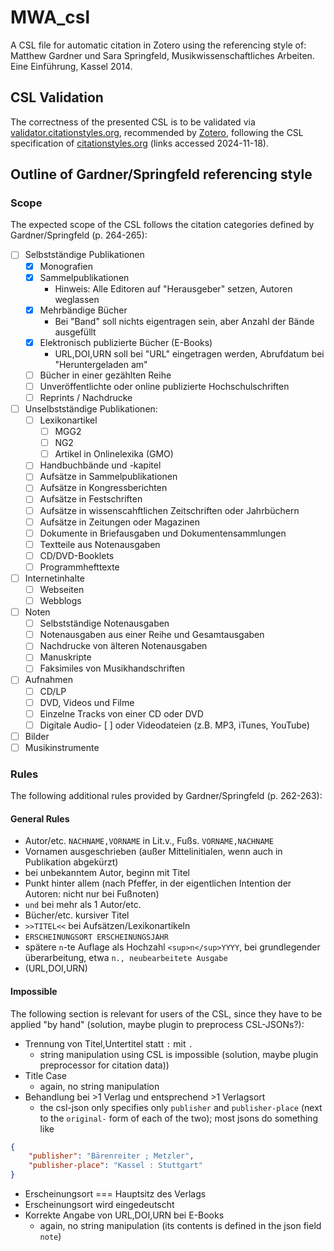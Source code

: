 # MWA_csl
A CSL file for automatic citation in Zotero using the referencing style of: Matthew Gardner und Sara Springfeld, Musikwissenschaftliches Arbeiten. Eine Einführung, Kassel 2014.

## CSL Validation
The correctness of the presented CSL is to be validated via [validator.citationstyles.org](https://validator.citationstyles.org/), recommended by [Zotero](https://www.zotero.org/support/dev/citation_styles/style_editing_step-by-step), following the CSL specification of [citationstyles.org](https://citationstyles.org/) (links accessed 2024-11-18).

## Outline of Gardner/Springfeld referencing style

### Scope
The expected scope of the CSL follows the citation categories defined by Gardner/Springfeld (p. 264-265):

- [ ] Selbstständige Publikationen
  - [x] Monografien
  - [x] Sammelpublikationen
    - Hinweis: Alle Editoren auf "Herausgeber" setzen, Autoren weglassen
  - [x] Mehrbändige Bücher
    - Bei "Band" soll nichts eigentragen sein, aber Anzahl der Bände ausgefüllt
  - [x] Elektronisch publizierte Bücher (E-Books)
    - URL,DOI,URN soll bei "URL" eingetragen werden, Abrufdatum bei "Heruntergeladen am"
  - [ ] Bücher in einer gezählten Reihe
  - [ ] Unveröffentlichte oder online publizierte Hochschulschriften
  - [ ] Reprints / Nachdrucke
- [ ] Unselbstständige Publikationen:
  - [ ] Lexikonartikel
    - [ ] MGG2
    - [ ] NG2
    - [ ] Artikel in Onlinelexika (GMO)
  - [ ] Handbuchbände und -kapitel
  - [ ] Aufsätze in Sammelpublikationen
  - [ ] Aufsätze in Kongressberichten
  - [ ] Aufsätze in Festschriften
  - [ ] Aufsätze in wissenscahftlichen Zeitschriften oder Jahrbüchern
  - [ ] Aufsätze in Zeitungen oder Magazinen
  - [ ] Dokumente in Briefausgaben und Dokumentensammlungen
  - [ ] Textteile aus Notenausgaben
  - [ ] CD/DVD-Booklets
  - [ ] Programmhefttexte
- [ ] Internetinhalte
  - [ ] Webseiten
  - [ ] Webblogs
- [ ] Noten
  - [ ] Selbstständige Notenausgaben
  - [ ] Notenausgaben aus einer Reihe und Gesamtausgaben
  - [ ] Nachdrucke von älteren Notenausgaben
  - [ ] Manuskripte
  - [ ] Faksimiles von Musikhandschriften
- [ ] Aufnahmen
  - [ ] CD/LP
  - [ ] DVD, Videos und Filme
  - [ ] Einzelne Tracks von einer CD oder DVD
  - [ ] Digitale Audio- [ ] oder Videodateien (z.B. MP3, iTunes, YouTube)
- [ ] Bilder
- [ ] Musikinstrumente

### Rules
The following additional rules provided by Gardner/Springfeld (p. 262-263):

#### General Rules
- Autor/etc. `NACHNAME,VORNAME` in Lit.v., Fußs. `VORNAME,NACHNAME`
- Vornamen ausgeschrieben (außer Mittelinitialen, wenn auch in Publikation abgekürzt)
- bei unbekanntem Autor, beginn mit Titel
- Punkt hinter allem (nach Pfeffer, in der eigentlichen Intention der Autoren: nicht nur bei Fußnoten)
- `und` bei mehr als 1 Autor/etc.
- Bücher/etc. kursiver Titel
- `>>TITEL<<` bei Aufsätzen/Lexikonartikeln
- `ERSCHEINUNGSORT ERSCHEINUNGSJAHR`
- spätere `n`-te Auflage als Hochzahl `<sup>n</sup>YYYY`, bei grundlegender überarbeitung, etwa `n., neubearbeitete Ausgabe`
- (URL,DOI,URN)

#### Impossible
The following section is relevant for users of the CSL, since they have to be applied "by hand" (solution, maybe plugin to preprocess CSL-JSONs?):

- Trennung von Titel,Untertitel statt `:` mit `.`
  - string manipulation using CSL is impossible (solution, maybe plugin preprocessor for citation data))
- Title Case
  - again, no string manipulation
- Behandlung bei >1 Verlag und entsprechend >1 Verlagsort
  - the csl-json only specifies only `publisher` and `publisher-place` (next to the `original-` form of each of the two); most jsons do something like
```json
{
    "publisher": "Bärenreiter ; Metzler",
    "publisher-place": "Kassel : Stuttgart"
}
```
- Erscheinungsort === Hauptsitz des Verlags
- Erscheinungsort wird eingedeutscht
- Korrekte Angabe von URL,DOI,URN bei E-Books
  - again, no string manipulation (its contents is defined in the json field `note`)
